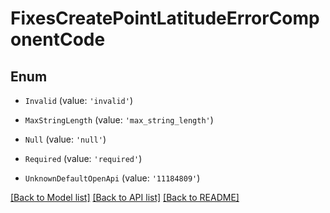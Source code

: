 # FixesCreatePointLatitudeErrorComponentCode


## Enum

* `Invalid` (value: `'invalid'`)

* `MaxStringLength` (value: `'max_string_length'`)

* `Null` (value: `'null'`)

* `Required` (value: `'required'`)

* `UnknownDefaultOpenApi` (value: `'11184809'`)

[[Back to Model list]](../README.md#documentation-for-models) [[Back to API list]](../README.md#documentation-for-api-endpoints) [[Back to README]](../README.md)
